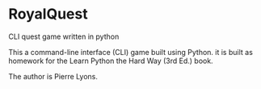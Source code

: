 # RoyalQuest
CLI quest game written in python

This a command-line interface (CLI) game built using Python. it is built as homework for the Learn Python the Hard Way (3rd Ed.) book. 

The author is Pierre Lyons. 

